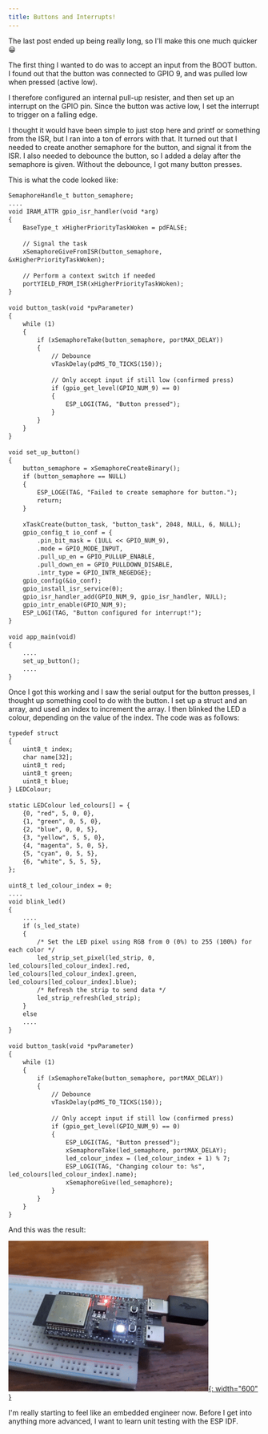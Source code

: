 ```yaml
---
title: Buttons and Interrupts!
---
```


The last post ended up being really long, so I'll make this one much quicker 😀

The first thing I wanted to do was to accept an input from the BOOT button. I found out that the button was connected to GPIO 9, and was pulled low when pressed (active low).

I therefore configured an internal pull-up resister, and then set up an interrupt on the GPIO pin. Since the button was active low, I set the interrupt to trigger on a falling edge.

I thought it would have been simple to just stop here and printf or something from the ISR, but I ran into a ton of errors with that. It turned out that I needed to create another
semaphore for the button, and signal it from the ISR. I also needed to debounce the button, so I added a delay after the semaphore is given. Without the debounce, I got many button presses.

This is what the code looked like:

```
SemaphoreHandle_t button_semaphore;
....
void IRAM_ATTR gpio_isr_handler(void *arg)
{
    BaseType_t xHigherPriorityTaskWoken = pdFALSE;

    // Signal the task
    xSemaphoreGiveFromISR(button_semaphore, &xHigherPriorityTaskWoken);

    // Perform a context switch if needed
    portYIELD_FROM_ISR(xHigherPriorityTaskWoken);
}

void button_task(void *pvParameter)
{
    while (1)
    {
        if (xSemaphoreTake(button_semaphore, portMAX_DELAY))
        {
            // Debounce
            vTaskDelay(pdMS_TO_TICKS(150));

            // Only accept input if still low (confirmed press)
            if (gpio_get_level(GPIO_NUM_9) == 0)
            {
                ESP_LOGI(TAG, "Button pressed");
            }
        }
    }
}

void set_up_button()
{
    button_semaphore = xSemaphoreCreateBinary();
    if (button_semaphore == NULL)
    {
        ESP_LOGE(TAG, "Failed to create semaphore for button.");
        return;
    }

    xTaskCreate(button_task, "button_task", 2048, NULL, 6, NULL);
    gpio_config_t io_conf = {
        .pin_bit_mask = (1ULL << GPIO_NUM_9),
        .mode = GPIO_MODE_INPUT,
        .pull_up_en = GPIO_PULLUP_ENABLE,
        .pull_down_en = GPIO_PULLDOWN_DISABLE,
        .intr_type = GPIO_INTR_NEGEDGE};
    gpio_config(&io_conf);
    gpio_install_isr_service(0);
    gpio_isr_handler_add(GPIO_NUM_9, gpio_isr_handler, NULL);
    gpio_intr_enable(GPIO_NUM_9);
    ESP_LOGI(TAG, "Button configured for interrupt!");
}

void app_main(void)
{
    ....
    set_up_button();
    ....
}
```

Once I got this working and I saw the serial output for the button presses, I thought up something cool to do with the button. I set up a struct and an array, and used an index
to increment the array. I then blinked the LED a colour, depending on the value of the index. The code was as follows:

```
typedef struct
{
    uint8_t index;
    char name[32];
    uint8_t red;
    uint8_t green;
    uint8_t blue;
} LEDColour;

static LEDColour led_colours[] = {
    {0, "red", 5, 0, 0},
    {1, "green", 0, 5, 0},
    {2, "blue", 0, 0, 5},
    {3, "yellow", 5, 5, 0},
    {4, "magenta", 5, 0, 5},
    {5, "cyan", 0, 5, 5},
    {6, "white", 5, 5, 5},
};

uint8_t led_colour_index = 0;
....
void blink_led()
{
    ....
    if (s_led_state)
    {
        /* Set the LED pixel using RGB from 0 (0%) to 255 (100%) for each color */
        led_strip_set_pixel(led_strip, 0, led_colours[led_colour_index].red, led_colours[led_colour_index].green, led_colours[led_colour_index].blue);
        /* Refresh the strip to send data */
        led_strip_refresh(led_strip);
    }
    else
    ....
}

void button_task(void *pvParameter)
{
    while (1)
    {
        if (xSemaphoreTake(button_semaphore, portMAX_DELAY))
        {
            // Debounce
            vTaskDelay(pdMS_TO_TICKS(150));

            // Only accept input if still low (confirmed press)
            if (gpio_get_level(GPIO_NUM_9) == 0)
            {
                ESP_LOGI(TAG, "Button pressed");
                xSemaphoreTake(led_semaphore, portMAX_DELAY);
                led_colour_index = (led_colour_index + 1) % 7;
                ESP_LOGI(TAG, "Changing colour to: %s", led_colours[led_colour_index].name);
                xSemaphoreGive(led_semaphore);
            }
        }
    }
}

```

And this was the result:

[![Final Solution](/assets/posts/2025-07-06-blinky_tasks_and_semaphores/final_solution.gif){: width="600" }](/assets/posts/2025-07-06-blinky_tasks_and_semaphores/final_solution.gif)

I'm really starting to feel like an embedded engineer now. Before I get into anything more advanced, I want to learn unit testing with the ESP IDF.